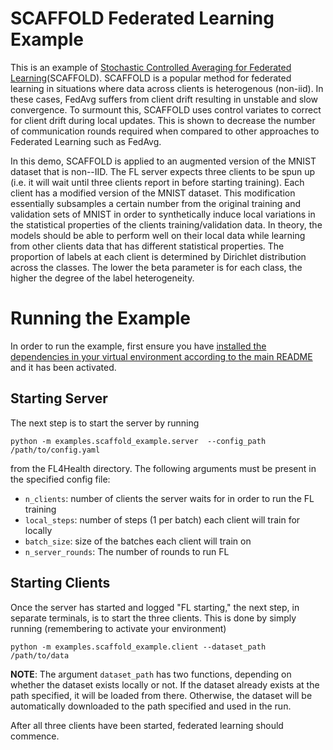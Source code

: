 # SCAFFOLD Federated Learning Example
This is an example of [Stochastic Controlled Averaging for Federated Learning](https://arxiv.org/pdf/1910.06378.pdf)(SCAFFOLD). SCAFFOLD is a popular method for federated learning in situations where data across clients is heterogenous (non-iid). In these cases, FedAvg suffers from client drift resulting in unstable and slow
convergence. To surmount this, SCAFFOLD uses control variates to correct for client drift during local updates. This is shown to decrease the number of communication rounds required when compared to other approaches to Federated Learning such as FedAvg.

In this demo, SCAFFOLD is applied to an augmented version of the MNIST dataset that is non--IID. The FL server expects three clients to be spun up (i.e. it will wait until three clients report in before starting training). Each client has a modified version of the MNIST dataset. This modification essentially subsamples a certain number from the original training and validation sets of MNIST in order to synthetically induce local variations in the statistical properties of the clients training/validation data. In theory, the models should be able to perform well on their local data while learning from other clients data that has different statistical properties. The proportion of labels at each client is determined by Dirichlet distribution across the classes. The lower the beta parameter is for each class, the higher the degree of the label heterogeneity.

# Running the Example
In order to run the example, first ensure you have [installed the dependencies in your virtual environment according to the main README](/README.md#development-requirements) and it has been activated.

## Starting Server

The next step is to start the server by running
```
python -m examples.scaffold_example.server  --config_path /path/to/config.yaml
```
from the FL4Health directory. The following arguments must be present in the specified config file:
* `n_clients`: number of clients the server waits for in order to run the FL training
* `local_steps`: number of steps (1 per batch) each client will train for locally
* `batch_size`: size of the batches each client will train on
* `n_server_rounds`: The number of rounds to run FL

## Starting Clients

Once the server has started and logged "FL starting," the next step, in separate terminals, is to start the three
clients. This is done by simply running (remembering to activate your environment)
```
python -m examples.scaffold_example.client --dataset_path /path/to/data
```
**NOTE**: The argument `dataset_path` has two functions, depending on whether the dataset exists locally or not. If
the dataset already exists at the path specified, it will be loaded from there. Otherwise, the dataset will be
automatically downloaded to the path specified and used in the run.

After all three clients have been started, federated learning should commence.
